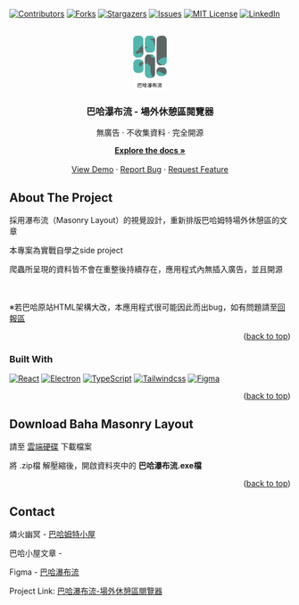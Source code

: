 <a name="readme-top"></a>

[![Contributors][contributors-shield]][contributors-url]
[![Forks][forks-shield]][forks-url]
[![Stargazers][stars-shield]][stars-url]
[![Issues][issues-shield]][issues-url]
[![MIT License][license-shield]][license-url]
[![LinkedIn][linkedin-shield]][linkedin-url]


<br />
<div align="center">
  <a href="https://github.com/determinationlove/Baha_MasonryLayout">
    <img src="assets/icons/BahaMasonryLayout中字黑.png" alt="Logo" width="12%" height="12%">
  </a>

  <h3 align="center">巴哈瀑布流 - 場外休憩區閱覽器</h3>
  <p>無廣告 · 不收集資料 · 完全開源</p>

  <p align="center">
    <a href="https://github.com/determinationlove/Baha_MasonryLayout"><strong>Explore the docs »</strong></a>
    <br />
    <br />
    <a href="https://github.com/determinationlove/Baha_MasonryLayout">View Demo</a>
    ·
    <a href="https://github.com/determinationlove/Baha_MasonryLayout/issues">Report Bug</a>
    ·
    <a href="https://github.com/determinationlove/Baha_MasonryLayout/issues">Request Feature</a>
  </p>
</div>

<!-- ABOUT THE PROJECT -->
## About The Project

採用瀑布流（Masonry Layout）的視覺設計，重新排版巴哈姆特場外休憩區的文章</p>
本專案為實戰自學之side project</p>
爬蟲所呈現的資料皆不會在重整後持續存在，應用程式內無插入廣告，並且開源</p>
　</p>
※若巴哈原站HTML架構大改，本應用程式很可能因此而出bug，如有問題請至<a href="https://github.com/determinationlove/Baha_MasonryLayout/issues">回報區</a>

<p align="right">(<a href="#readme-top">back to top</a>)</p>


### Built With

[![React][React.js]][React-url]
[![Electron][Electron.com]][Electron-url]
[![TypeScript][TypeScript.com]][TypeScript-url]
[![Tailwindcss][Tailwindcss.com]][Tailwindcss-url]
[![Figma][Figma.com]][Figma-url]

<p align="right">(<a href="#readme-top">back to top</a>)</p>

<!-- 下載 -->
## Download Baha Masonry Layout

請至 <a href="https://drive.google.com/file/d/10sVwn-yNCIeYIIY_cTnwgNao2SkvDsQM/view?usp=share_link">雲端硬碟</a> 下載檔案</p>
將 .zip檔 解壓縮後，開啟資料夾中的 <strong>巴哈瀑布流.exe檔</strong>

<p align="right">(<a href="#readme-top">back to top</a>)</p>

<!-- CONTACT -->
## Contact

燐火幽冥 - [巴哈姆特小屋](https://home.gamer.com.tw/homeindex.php?owner=guiltyghost)

巴哈小屋文章 - []()

Figma - [巴哈瀑布流](https://www.figma.com/file/qWvzxbeZ8mEMUyso67ojyM/%E5%A0%B4%E5%A4%96%E7%80%91%E5%B8%83%E6%B5%81?node-id=0%3A1)

Project Link: [巴哈瀑布流-場外休憩區閱覽器](https://github.com/determinationlove/React_BahaTrain)


<!-- MARKDOWN LINKS & IMAGES -->
<!-- https://www.markdownguide.org/basic-syntax/#reference-style-links -->
[contributors-shield]: https://img.shields.io/github/contributors/determinationlove/Baha_MasonryLayout.svg?style=for-the-badge
[contributors-url]: https://github.com/determinationlove/Baha_MasonryLayout/graphs/contributors
[forks-shield]: https://img.shields.io/github/forks/determinationlove/Baha_MasonryLayout.svg?style=for-the-badge
[forks-url]: https://github.com/determinationlove/Baha_MasonryLayout/network/members
[stars-shield]: https://img.shields.io/github/stars/determinationlove/Baha_MasonryLayout.svg?style=for-the-badge
[stars-url]: https://github.com/determinationlove/Baha_MasonryLayout/stargazers
[issues-shield]: https://img.shields.io/github/issues/determinationlove/Baha_MasonryLayout.svg?style=for-the-badge
[issues-url]: https://github.com/determinationlove/Baha_MasonryLayout/issues
[license-shield]: https://img.shields.io/github/license/determinationlove/Baha_MasonryLayout.svg?style=for-the-badge
[license-url]: https://github.com/determinationlove/Baha_MasonryLayout/blob/master/LICENSE.txt
[linkedin-shield]: https://img.shields.io/badge/-LinkedIn-black.svg?style=for-the-badge&logo=linkedin&colorB=555
[linkedin-url]: www.linkedin.com/in/幽冥-燐火-a08229237
[product-screenshot]: images/screenshot.png

[React.js]: https://img.shields.io/badge/React-20232A?style=for-the-badge&logo=react&logoColor=61DAFB
[React-url]: https://reactjs.org/
[Tailwindcss.com]:https://img.shields.io/badge/tailwindcss-%2338B2AC.svg?style=for-the-badge&logo=tailwind-css&logoColor=white
[Tailwindcss-url]: https://tailwindcss.com/
[Electron.com]: https://img.shields.io/badge/Electron-191970?style=for-the-badge&logo=Electron&logoColor=white
[Electron-url]: https://www.electronjs.org/
[TypeScript.com]: https://img.shields.io/badge/typescript-%23007ACC.svg?style=for-the-badge&logo=typescript&logoColor=white
[TypeScript-url]: https://www.typescriptlang.org/
[Figma.com]: https://img.shields.io/badge/figma-%23F24E1E.svg?style=for-the-badge&logo=figma&logoColor=white
[Figma-url]: https://www.figma.com/
